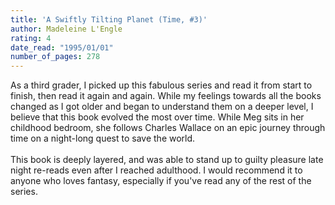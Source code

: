 ```yaml
---
title: 'A Swiftly Tilting Planet (Time, #3)'
author: Madeleine L'Engle
rating: 4
date_read: "1995/01/01"
number_of_pages: 278
---
```


As a third grader, I picked up this fabulous series and read it from start to finish, then read it again and again. While my feelings towards all the books changed as I got older and began to understand them on a deeper level, I believe that this book evolved the most over time. While Meg sits in her childhood bedroom, she follows Charles Wallace on an epic journey through time on a night-long quest to save the world. <br/><br/>This book is deeply layered, and was able to stand up to guilty pleasure late night re-reads even after I reached adulthood. I would recommend it to anyone who loves fantasy, especially if you've read any of the rest of the series.